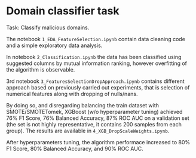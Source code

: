 # Domain classifier task
Task: Classify malicious domains.

The notebook `1_EDA_FeatureSelection.ipynb` contain data cleaning code and a simple exploratory data analysis.

In notebook `2_Classification.ipynb` the data has been classified using suggested columns by mutual information ranking, however overfitting of the algorithm is observable.

3rd notebook `3_FeaturesSelectionDropApproach.ipynb` contains different approach based on previously carried out experiments, that is selection of numerical features along with dropping of nulls/nans.

By doing so, and disregarding balancing the train dataset with SMOTE/SMOTETomek, XGBoost (w/o hyperparameter tuning) achieved 76% F1 Score, 76% Balanced Accuracy, 87% ROC AUC on a validation set (the set is not highly representative, it contains 200 samples from each group). The results are available in `4_XGB_DropScaleWeights.ipynb`.

After hyperparameters tuning, the algorithm performace increased to 80% F1 Score, 80% Balanced Accuracy, and 90% ROC AUC.

